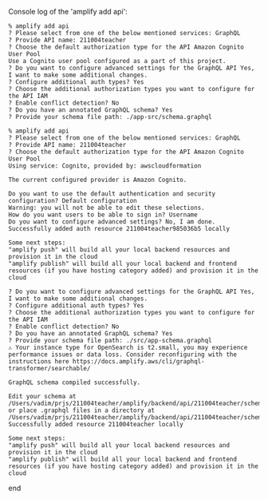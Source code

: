 Console log of the 'amplify add api':
   
    % amplify add api
    ? Please select from one of the below mentioned services: GraphQL
    ? Provide API name: 211004teacher
    ? Choose the default authorization type for the API Amazon Cognito User Pool
    Use a Cognito user pool configured as a part of this project.
    ? Do you want to configure advanced settings for the GraphQL API Yes, I want to make some additional changes.
    ? Configure additional auth types? Yes
    ? Choose the additional authorization types you want to configure for the API IAM
    ? Enable conflict detection? No
    ? Do you have an annotated GraphQL schema? Yes
    ? Provide your schema file path: ./app-src/schema.graphql
    
    % amplify add api
    ? Please select from one of the below mentioned services: GraphQL
    ? Provide API name: 211004teacher
    ? Choose the default authorization type for the API Amazon Cognito User Pool
    Using service: Cognito, provided by: awscloudformation

    The current configured provider is Amazon Cognito. 

    Do you want to use the default authentication and security configuration? Default configuration
    Warning: you will not be able to edit these selections. 
    How do you want users to be able to sign in? Username
    Do you want to configure advanced settings? No, I am done.
    Successfully added auth resource 211004teacher985036b5 locally

    Some next steps:
    "amplify push" will build all your local backend resources and provision it in the cloud
    "amplify publish" will build all your local backend and frontend resources (if you have hosting category added) and provision it in the cloud

    ? Do you want to configure advanced settings for the GraphQL API Yes, I want to make some additional changes.
    ? Configure additional auth types? Yes
    ? Choose the additional authorization types you want to configure for the API IAM
    ? Enable conflict detection? No
    ? Do you have an annotated GraphQL schema? Yes
    ? Provide your schema file path: ./src/app-schema.graphql
    ⚠️ Your instance type for OpenSearch is t2.small, you may experience performance issues or data loss. Consider reconfiguring with the instructions here https://docs.amplify.aws/cli/graphql-transformer/searchable/

    GraphQL schema compiled successfully.

    Edit your schema at /Users/vadim/prjs/211004teacher/amplify/backend/api/211004teacher/schema.graphql or place .graphql files in a directory at /Users/vadim/prjs/211004teacher/amplify/backend/api/211004teacher/schema
    Successfully added resource 211004teacher locally

    Some next steps:
    "amplify push" will build all your local backend resources and provision it in the cloud
    "amplify publish" will build all your local backend and frontend resources (if you have hosting category added) and provision it in the cloud
  
end
